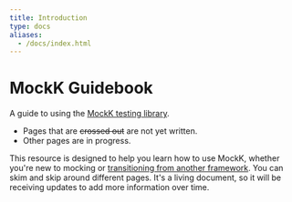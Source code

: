 ```yaml
---
title: Introduction
type: docs
aliases:
  - /docs/index.html
---
```


# MockK Guidebook

A guide to using the [MockK testing library](https://mockk.io/).

- Pages that are ~~crossed out~~ are not yet written.
- Other pages are in progress.

This resource is designed to help you learn how to use MockK, whether you're new to mocking or [transitioning from another framework](./docs/mockito-migrate/_index.md). You can skim and skip around different pages. It's a living document, so it will be receiving updates to add more information over time.
